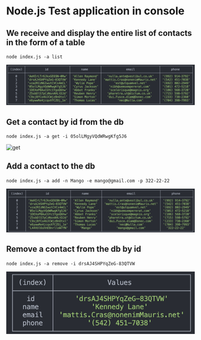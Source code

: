 # Node.js Test application in console

## We receive and display the entire list of contacts in the form of a table

```
node index.js -a list
```

![list](img/list.png)

## Get a contact by id from the db

```
node index.js -a get -i 05olLMgyVQdWRwgKfg5J6
```

![get](img/get.png)

## Add a contact to the db

```
node index.js -a add -n Mango -e mango@gmail.com -p 322-22-22
```

![add](img/add.png)

## Remove a contact from the db by id

```
node index.js -a remove -i drsAJ4SHPYqZeG-83QTVW
```

![remove](img/remove.png)
